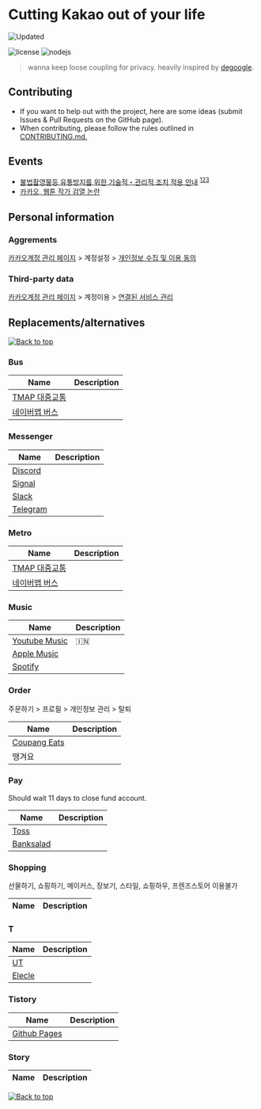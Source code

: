 # Cutting Kakao out of your life

[//]: # (NOTE: Please do NOT directly edit this file! Instead, edit)
[//]: # (either dekakao.yml or any Markdown file in the md/ directory)

![Updated](https://img.shields.io/static/v1?label=updated&message=2022-11-20T10:33:36.001+09:00&color=388E3C&style=flat-square)

![license](https://img.shields.io/badge/license-unlicensed-green)
![nodejs](https://img.shields.io/badge/nodejs-16-green)

> wanna keep loose coupling for privacy. heavily inspired by [degoogle](https://github.com/tycrek/degoogle).

## Contributing

- If you want to help out with the project, here are some ideas (submit Issues & Pull Requests on the GitHub page).
- When contributing, please follow the rules outlined in [CONTRIBUTING.md.](./CONTRIBUTING.md)

## Events

- [불법촬영물등 유통방지를 위한 기술적・관리적 조치 적용 안내](https://events.kakao.com/talk/notices/ko/2590) <sup>[1](https://twitter.com/Snowden/status/1423466855986044928)[2](https://twitter.com/Snowden/status/1423469854347169798)[3](https://twitter.com/Snowden/status/1434209282753536007)</sup>
- [카카오, 웹툰 작가 검열 논란](http://www.sisajournal-e.com/news/articleView.html?idxno=237002)

## Personal information

### Aggrements

[카카오계정 관리 페이지](https://accounts.kakao.com/weblogin/account/info) > 계정설정 > [개인정보 수집 및 이용 동의](https://accounts.kakao.com/weblogin/account/setting)

### Third-party data

[카카오계정 관리 페이지](https://accounts.kakao.com/weblogin/account/info) > 계정이용 > [연결된 서비스 관리](https://accounts.kakao.com/weblogin/account/partner)


## Replacements/alternatives

[![Back to top](https://img.shields.io/badge/Back%20to%20top-lightgrey?style=flat-square)](#cutting-kakao-out-of-your-life)

### Bus

| Name | Description |
| ---- | ----------- |
|[TMAP 대중교통](http://www.tworld.co.kr/normal.do?serviceId=S_MSA_0017&viewId=V_PHOW7001&prodId=TW50000017)||
|[네이버맵 버스](https://m.map.naver.com/bus/index.naver)||


### Messenger

| Name | Description |
| ---- | ----------- |
|[Discord](https://discord.com)||
|[Signal](https://signal.org/ko/)||
|[Slack](https://slack.com/intl/ko-kr/)||
|[Telegram](https://telegram.org)||


### Metro

| Name | Description |
| ---- | ----------- |
|[TMAP 대중교통](http://www.tworld.co.kr/normal.do?serviceId=S_MSA_0017&viewId=V_PHOW7001&prodId=TW50000017)||
|[네이버맵 버스](https://m.map.naver.com/bus/index.naver)||


### Music

| Name | Description |
| ---- | ----------- |
|[Youtube Music](https://music.youtube.com)|:india:|
|[Apple Music](https://www.apple.com/kr/apple-music/)||
|[Spotify](https://www.spotify.com/kr-ko/)||


### Order

주문하기 > 프로필 > 개인정보 관리 > 탈퇴

| Name | Description |
| ---- | ----------- |
|[Coupang Eats](https://www.coupangeats.com)||
|땡겨요||


### Pay

Should wait 11 days to close fund account.

| Name | Description |
| ---- | ----------- |
|[Toss](https://toss.im)||
|[Banksalad](https://www.banksalad.com)||


### Shopping

선물하기, 쇼핑하기, 메이커스, 장보기, 스타일, 쇼핑하우, 프렌즈스토어 이용불가

| Name | Description |
| ---- | ----------- |



### T

| Name | Description |
| ---- | ----------- |
|[UT](https://www.ut.taxi/kr/ko/)||
|[Elecle](https://elecle.bike/service/)||


### Tistory

| Name | Description |
| ---- | ----------- |
|[Github Pages](https://pages.github.com)||


### Story

| Name | Description |
| ---- | ----------- |



[![Back to top](https://img.shields.io/badge/Back%20to%20top-lightgrey?style=flat-square)](#cutting-kakao-out-of-your-life)
